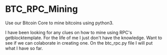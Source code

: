 # BTC_RPC_Mining
Use our Bitcoin Core to mine bitcoins using python3.

I have been looking for any clues on how to mine using RPC's getblocktemplate. For the life of me I just don't have the knowledge. Want to see if we can colaborate in creating one. On the btc_rpc.py file I will put what I have so far.
